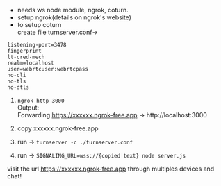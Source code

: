 - needs ws node module, ngrok, coturn.
- setup ngrok(details on ngrok's website)  
- to setup coturn  
create file turnserver.conf->  
```
listening-port=3478  
fingerprint  
lt-cred-mech  
realm=localhost  
user=webrtcuser:webrtcpass  
no-cli  
no-tls  
no-dtls  
```
1) ```ngrok http 3000```  
  Output:  
Forwarding                    https://xxxxxx.ngrok-free.app -> http://localhost:3000

2) copy xxxxxx.ngrok-free.app       
3) run -> ```turnserver -c ./turnserver.conf```  
4) run -> ```SIGNALING_URL=wss://{copied text} node server.js```

visit the url https://xxxxxx.ngrok-free.app through multiples devices and chat!
